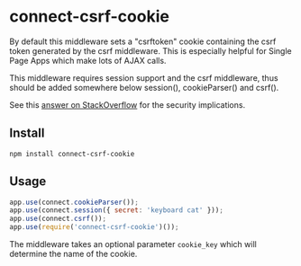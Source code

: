 # connect-csrf-cookie

By default this middleware sets a "csrftoken" cookie containing the csrf
token generated by the csrf middleware. This is especially helpful for
Single Page Apps which make lots of AJAX calls.

This middleware requires session support and the csrf middleware, thus
should be added somewhere below session(), cookieParser() and csrf().

See this [answer on StackOverflow](http://stackoverflow.com/a/20518324/96855) for
the security implications.

## Install
  
    npm install connect-csrf-cookie

## Usage

```javascript
app.use(connect.cookieParser());
app.use(connect.session({ secret: 'keyboard cat' }));
app.use(connect.csrf());
app.use(require('connect-csrf-cookie')());
```

The middleware takes an optional parameter `cookie_key` which will
determine the name of the cookie.


